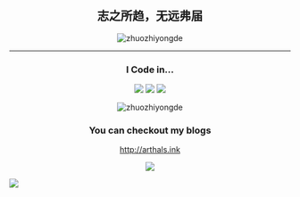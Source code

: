 <div align="center">
  
## 志之所趋，无远弗届


<!-- <p align="center"> -->
<!--   <img src="" width="100%" title="Intro Card" alt="Intro Card"> -->
<!-- </p> -->
<p align="center">
  <img src="https://github-readme-stats.vercel.app/api?username=zhuozhiyongde&show_icons=true&theme=radical&title_color=FFE652&text_color=71DFE7&hide_border=1&border_radius=10" alt="zhuozhiyongde">
  </p>


---
### I Code in...
<img src="https://img.shields.io/badge/-Python-E8F6EF?style=flat&logo=python&logoColor=ffffff">    <img src="https://img.shields.io/badge/-CSS-B8DFD8?style=flat&logo=css3&logoColor=ffffff">    <img src="https://img.shields.io/badge/-C++-FFE194?style=flat&logo=cplusplus&logoColor=ffffff">
<p align="center">
  <img src="https://github-readme-stats.vercel.app/api/top-langs/?username=zhuozhiyongde&layout=compact&hide=html&title_color=FFE652&theme=radical&text_color=71DFE7&hide_border=1&border_radius=10" alt="zhuozhiyongde">
</p>

### You can checkout my blogs
http://arthals.ink
  
  <img src="https://komarev.com/ghpvc/?username=zhuozhiyongde&color=dc143c">
  
  </div>

![](https://hit.yhype.me/github/profile?user_id=36695271)
